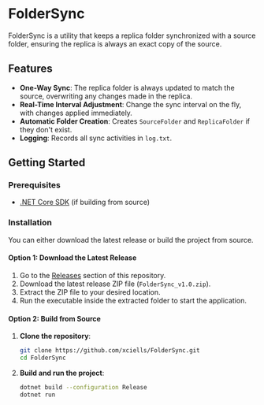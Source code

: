 # FolderSync

FolderSync is a utility that keeps a replica folder synchronized with a source folder, ensuring the replica is always an exact copy of the source.

## Features

- **One-Way Sync**: The replica folder is always updated to match the source, overwriting any changes made in the replica.
- **Real-Time Interval Adjustment**: Change the sync interval on the fly, with changes applied immediately.
- **Automatic Folder Creation**: Creates `SourceFolder` and `ReplicaFolder` if they don't exist.
- **Logging**: Records all sync activities in `log.txt`.

## Getting Started

### Prerequisites

- [.NET Core SDK](https://dotnet.microsoft.com/download) (if building from source)

### Installation

You can either download the latest release or build the project from source.

#### Option 1: Download the Latest Release

1. Go to the [Releases](https://github.com/xciells/FolderSync/releases) section of this repository.
2. Download the latest release ZIP file (`FolderSync_v1.0.zip`).
3. Extract the ZIP file to your desired location.
4. Run the executable inside the extracted folder to start the application.

#### Option 2: Build from Source

1. **Clone the repository**:
   ```bash
   git clone https://github.com/xciells/FolderSync.git
   cd FolderSync
2. **Build and run the project**:
   ```bash
   dotnet build --configuration Release
   dotnet run
